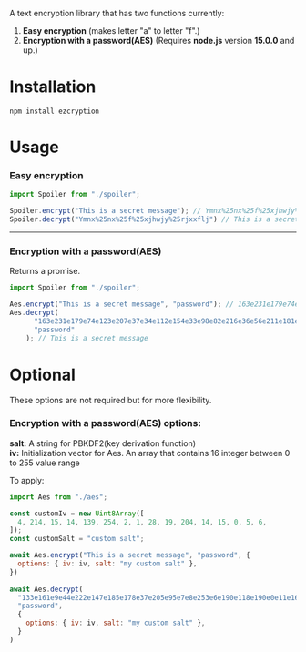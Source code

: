 A text encryption library that has two functions currently:

1. **Easy encryption** (makes letter "a" to letter "f".)
2. **Encryption with a password(AES)** (Requires **node.js** version **15.0.0** and up.)

# Installation
```
npm install ezcryption
```

# Usage

### Easy encryption
```js
import Spoiler from "./spoiler";

Spoiler.encrypt("This is a secret message"); // Ymnx%25nx%25f%25xjhwjy%25rjxxflj
Spoiler.decrypt("Ymnx%25nx%25f%25xjhwjy%25rjxxflj") // This is a secret message
```

------

### Encryption with a password(AES)
Returns a promise.
```js
import Spoiler from "./spoiler";

Aes.encrypt("This is a secret message", "password"); // 163e231e179e74e123e207e37e34e112e154e33e98e82e216e36e56e211e181e173e232e238e10e81e134e207e99e68e193e98e215e248e166
Aes.decrypt(
      "163e231e179e74e123e207e37e34e112e154e33e98e82e216e36e56e211e181e173e232e238e10e81e134e207e99e68e193e98e215e248e166",
      "password"
    ); // This is a secret message
```

# Optional
These options are not required but for more flexibility.

### Encryption with a password(AES) options:

**salt:** A string for PBKDF2(key derivation function)  
**iv:** Initialization vector for Aes. An array that contains 16 integer between 0 to 255 value range

To apply:  
```js
import Aes from "./aes";

const customIv = new Uint8Array([
  4, 214, 15, 14, 139, 254, 2, 1, 28, 19, 204, 14, 15, 0, 5, 6,
]);
const customSalt = "custom salt";

await Aes.encrypt("This is a secret message", "password", {
  options: { iv: iv, salt: "my custom salt" },
})
    
await Aes.decrypt(
  "133e161e9e44e222e147e185e178e37e205e95e7e8e253e6e190e118e190e0e11e163e159e141e24e61e246e176e206e2e119e226e163",
  "password",
  {
    options: { iv: iv, salt: "my custom salt" },
  }
)
```

